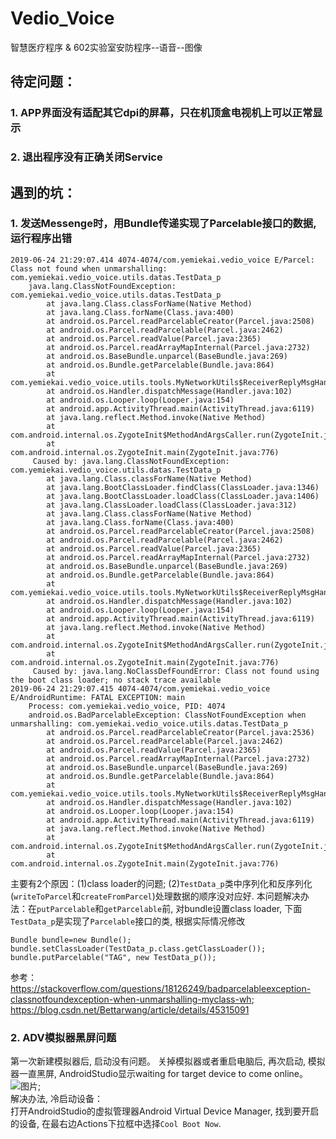 # Vedio_Voice
智慧医疗程序
&
602实验室安防程序--语音--图像  </br>  

## 待定问题：
### 1. APP界面没有适配其它dpi的屏幕，只在机顶盒电视机上可以正常显示  
### 2. 退出程序没有正确关闭Service  

## 遇到的坑：
### 1. 发送Messenge时，用Bundle传递实现了Parcelable接口的数据, 运行程序出错
```
2019-06-24 21:29:07.414 4074-4074/com.yemiekai.vedio_voice E/Parcel: Class not found when unmarshalling: com.yemiekai.vedio_voice.utils.datas.TestData_p
    java.lang.ClassNotFoundException: com.yemiekai.vedio_voice.utils.datas.TestData_p
        at java.lang.Class.classForName(Native Method)
        at java.lang.Class.forName(Class.java:400)
        at android.os.Parcel.readParcelableCreator(Parcel.java:2508)
        at android.os.Parcel.readParcelable(Parcel.java:2462)
        at android.os.Parcel.readValue(Parcel.java:2365)
        at android.os.Parcel.readArrayMapInternal(Parcel.java:2732)
        at android.os.BaseBundle.unparcel(BaseBundle.java:269)
        at android.os.Bundle.getParcelable(Bundle.java:864)
        at com.yemiekai.vedio_voice.utils.tools.MyNetworkUtils$ReceiverReplyMsgHandler.handleMessage(MyNetworkUtils.java:113)
        at android.os.Handler.dispatchMessage(Handler.java:102)
        at android.os.Looper.loop(Looper.java:154)
        at android.app.ActivityThread.main(ActivityThread.java:6119)
        at java.lang.reflect.Method.invoke(Native Method)
        at com.android.internal.os.ZygoteInit$MethodAndArgsCaller.run(ZygoteInit.java:886)
        at com.android.internal.os.ZygoteInit.main(ZygoteInit.java:776)
     Caused by: java.lang.ClassNotFoundException: com.yemiekai.vedio_voice.utils.datas.TestData_p
        at java.lang.Class.classForName(Native Method)
        at java.lang.BootClassLoader.findClass(ClassLoader.java:1346)
        at java.lang.BootClassLoader.loadClass(ClassLoader.java:1406)
        at java.lang.ClassLoader.loadClass(ClassLoader.java:312)
        at java.lang.Class.classForName(Native Method) 
        at java.lang.Class.forName(Class.java:400) 
        at android.os.Parcel.readParcelableCreator(Parcel.java:2508) 
        at android.os.Parcel.readParcelable(Parcel.java:2462) 
        at android.os.Parcel.readValue(Parcel.java:2365) 
        at android.os.Parcel.readArrayMapInternal(Parcel.java:2732) 
        at android.os.BaseBundle.unparcel(BaseBundle.java:269) 
        at android.os.Bundle.getParcelable(Bundle.java:864) 
        at com.yemiekai.vedio_voice.utils.tools.MyNetworkUtils$ReceiverReplyMsgHandler.handleMessage(MyNetworkUtils.java:113) 
        at android.os.Handler.dispatchMessage(Handler.java:102) 
        at android.os.Looper.loop(Looper.java:154) 
        at android.app.ActivityThread.main(ActivityThread.java:6119) 
        at java.lang.reflect.Method.invoke(Native Method) 
        at com.android.internal.os.ZygoteInit$MethodAndArgsCaller.run(ZygoteInit.java:886) 
        at com.android.internal.os.ZygoteInit.main(ZygoteInit.java:776) 
     Caused by: java.lang.NoClassDefFoundError: Class not found using the boot class loader; no stack trace available  
2019-06-24 21:29:07.415 4074-4074/com.yemiekai.vedio_voice E/AndroidRuntime: FATAL EXCEPTION: main
    Process: com.yemiekai.vedio_voice, PID: 4074
    android.os.BadParcelableException: ClassNotFoundException when unmarshalling: com.yemiekai.vedio_voice.utils.datas.TestData_p
        at android.os.Parcel.readParcelableCreator(Parcel.java:2536)
        at android.os.Parcel.readParcelable(Parcel.java:2462)
        at android.os.Parcel.readValue(Parcel.java:2365)
        at android.os.Parcel.readArrayMapInternal(Parcel.java:2732)
        at android.os.BaseBundle.unparcel(BaseBundle.java:269)
        at android.os.Bundle.getParcelable(Bundle.java:864)
        at com.yemiekai.vedio_voice.utils.tools.MyNetworkUtils$ReceiverReplyMsgHandler.handleMessage(MyNetworkUtils.java:113)
        at android.os.Handler.dispatchMessage(Handler.java:102)
        at android.os.Looper.loop(Looper.java:154)
        at android.app.ActivityThread.main(ActivityThread.java:6119)
        at java.lang.reflect.Method.invoke(Native Method)
        at com.android.internal.os.ZygoteInit$MethodAndArgsCaller.run(ZygoteInit.java:886)
        at com.android.internal.os.ZygoteInit.main(ZygoteInit.java:776)    
```

主要有2个原因：(1)class loader的问题; (2)`TestData_p`类中序列化和反序列化(`writeToParcel`和`createFromParcel`)处理数据的顺序没对应好.
本问题解决办法：在`putParcelable`和`getParcelable`前, 对bundle设置class loader, 下面`TestData_p`是实现了`Parcelable`接口的类, 根据实际情况修改
```
Bundle bundle=new Bundle();
bundle.setClassLoader(TestData_p.class.getClassLoader());
bundle.putParcelable("TAG", new TestData_p());
```
参考：https://stackoverflow.com/questions/18126249/badparcelableexception-classnotfoundexception-when-unmarshalling-myclass-wh;
https://blog.csdn.net/Bettarwang/article/details/45315091

### 2. ADV模拟器黑屏问题
第一次新建模拟器后, 启动没有问题。
关掉模拟器或者重启电脑后, 再次启动, 模拟器一直黑屏, AndroidStudio显示waiting for target device to come online。   
![图片](https://github.com/yemiekai/Tests/tree/master/raw/dark_screen.png);  
解决办法, 冷启动设备：  
打开AndroidStudio的虚拟管理器Android Virtual Device Manager, 找到要开启的设备, 在最右边Actions下拉框中选择`Cool Boot Now`.
